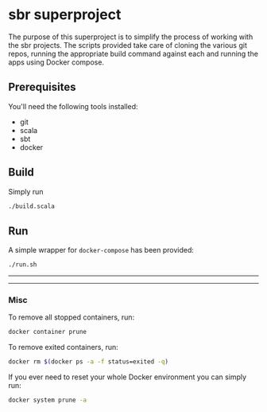 # sbr superproject

The purpose of this superproject is to simplify the process of working with
the sbr projects.  The scripts provided take care of cloning the various git repos,
running the appropriate build command against each and running the apps using Docker 
compose.

## Prerequisites

You'll need the following tools installed:

 * git
 * scala
 * sbt
 * docker

## Build

Simply run

```bash
./build.scala
```

## Run

A simple wrapper for `docker-compose` has been provided:

```bash
./run.sh
```

---
---


### Misc

To remove all stopped containers, run:

```bash
docker container prune
```

To remove exited containers, run:

```bash
docker rm $(docker ps -a -f status=exited -q)
```

If you ever need to reset your whole Docker environment you can simply run:

```bash
docker system prune -a
```
